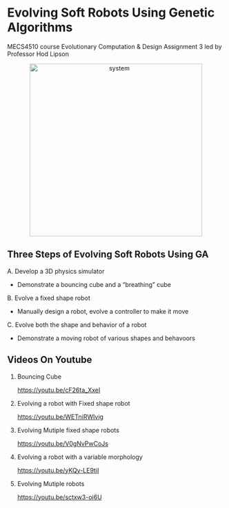# Evolving Soft Robots Using Genetic Algorithms

MECS4510 course Evolutionary Computation & Design Assignment 3 led by Professor Hod Lipson

<p align="center">
        <img src="https://github.com/Qincheng-Sheng/EA_Soft_Robot/blob/main/Fast%20robot.gif" alt="system" width= "400" />
</p>

## Three Steps of Evolving Soft Robots Using GA
A. Develop a 3D physics simulator
   - Demonstrate a bouncing cube and a “breathing” cube

B. Evolve a fixed shape robot
   - Manually design a robot, evolve a controller to make it move
    
C. Evolve both the shape and behavior of a robot
   - Demonstrate a moving robot of various shapes and behavoors 
    
## Videos On Youtube
1. Bouncing Cube

   https://youtu.be/cF26ta_XxeI

2. Evolving a robot with Fixed shape robot

   https://youtu.be/WETniRWIvig
   
3. Evolving Mutiple fixed shape robots

    https://youtu.be/V0gNvPwCoJs
    
4. Evolving a robot with a variable morphology

   https://youtu.be/yKQy-LE9tiI
  
5. Evolving Mutiple robots

   https://youtu.be/sctxw3-oi6U
